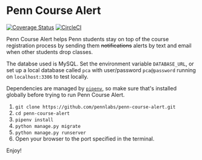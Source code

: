# Penn Course Alert
[![Coverage Status](https://coveralls.io/repos/github/pennlabs/penn-course-alert/badge.svg?branch=master)](https://coveralls.io/github/pennlabs/penn-course-alert?branch=master)
[![CircleCI](https://circleci.com/gh/pennlabs/penn-course-alert/tree/master.svg?style=svg)](https://circleci.com/gh/pennlabs/penn-course-alert/tree/master)

Penn Course Alert helps Penn students stay on top of the course
registration process by sending them ~~notifications~~ alerts by
text and email when other students drop classes.

The databse used is MySQL. Set the environment variable `DATABASE_URL`,
or set up a local database called `pca` with user/password `pca@password`
running on `localhost:3306` to test locally.

Dependencies are managed by [`pipenv`](https://pipenv.readthedocs.io/en/latest/),
so make sure that's installed globally before trying to run Penn Course Alert.

1. `git clone https://github.com/pennlabs/penn-course-alert.git`
2. `cd penn-course-alert`
3. `pipenv install`
4. `python manage.py migrate`
5. `python manage.py runserver`
6. Open your browser to the port specified in the terminal.

Enjoy!
